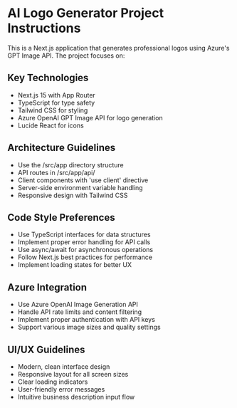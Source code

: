 <!-- Use this file to provide workspace-specific custom instructions to Copilot. For more details, visit https://code.visualstudio.com/docs/copilot/copilot-customization#_use-a-githubcopilotinstructionsmd-file -->

# AI Logo Generator Project Instructions

This is a Next.js application that generates professional logos using Azure's GPT Image API. The project focuses on:

## Key Technologies
- Next.js 15 with App Router
- TypeScript for type safety
- Tailwind CSS for styling
- Azure OpenAI GPT Image API for logo generation
- Lucide React for icons

## Architecture Guidelines
- Use the /src/app directory structure
- API routes in /src/app/api/
- Client components with 'use client' directive
- Server-side environment variable handling
- Responsive design with Tailwind CSS

## Code Style Preferences
- Use TypeScript interfaces for data structures
- Implement proper error handling for API calls
- Use async/await for asynchronous operations
- Follow Next.js best practices for performance
- Implement loading states for better UX

## Azure Integration
- Use Azure OpenAI Image Generation API
- Handle API rate limits and content filtering
- Implement proper authentication with API keys
- Support various image sizes and quality settings

## UI/UX Guidelines
- Modern, clean interface design
- Responsive layout for all screen sizes
- Clear loading indicators
- User-friendly error messages
- Intuitive business description input flow

